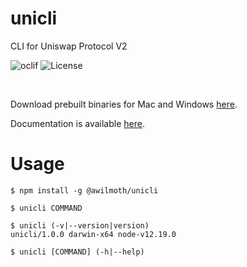 unicli
======

CLI for Uniswap Protocol V2

![oclif](https://img.shields.io/badge/cli-oclif-brightgreen.svg)
![License](https://img.shields.io/github/license/awilmoth/unicli)

<br>
<p align="left">Download prebuilt binaries for Mac and Windows <a href="https://github.com/awilmoth/unicli/releases">here</a>.</p>

<p align="left">Documentation is available <a href="https://unicli.readthedocs.io/">here</a>.</p>

# Usage
<!-- usage -->
```sh-session
$ npm install -g @awilmoth/unicli

$ unicli COMMAND

$ unicli (-v|--version|version)
unicli/1.0.0 darwin-x64 node-v12.19.0

$ unicli [COMMAND] (-h|--help)
```
<!-- usagestop -->
